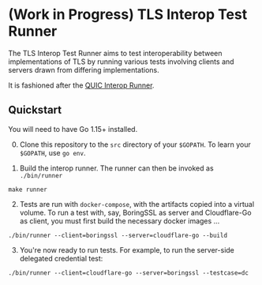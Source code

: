 <!-- SPDX-FileCopyrightText: 2020 The tls-interop-runner Authors -->
<!-- SPDX-License-Identifier: CC0-1.0 -->

# (Work in Progress) TLS Interop Test Runner

The TLS Interop Test Runner aims to test interoperability between
implementations of TLS by running various tests involving clients and servers
drawn from differing implementations.

It is fashioned after the [QUIC Interop
Runner](https://github.com/marten-seemann/quic-interop-runner).

## Quickstart

You will need to have Go 1.15+ installed.

0. Clone this repository to the `src` directory of your `$GOPATH`.
To learn your `$GOPATH`, use `go env`.

1. Build the interop runner. The runner can then be invoked as `./bin/runner`
```
make runner
```

2. Tests are run with `docker-compose`, with the artifacts copied into a virtual
volume. To run a test with, say, BoringSSL as server and Cloudflare-Go as client,
you must first build the necessary docker images ...
```
./bin/runner --client=boringssl --server=cloudflare-go --build
```


3. You're now ready to run tests. For example, to run the server-side delegated credential
test:

```
./bin/runner --client=cloudflare-go --server=boringssl --testcase=dc
```

